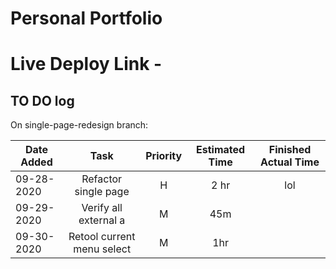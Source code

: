# Personal Portfolio

# Live Deploy Link -

## TO DO log

On single-page-redesign branch:

| Date Added     | Task                    |  Priority   |   Estimated Time  |   Finished Actual Time |
| --------------|  :-------------:         |  :--------: |     :--------:    |        :--------:      |
|  09-28-2020   |  Refactor single page    |    H         |     2 hr         |          lol             |
| 09-29-2020    |   Verify all external a   |   M         |     45m           |                         |
| 09-30-2020    |   Retool current menu select | M        |     1hr           |                          |

